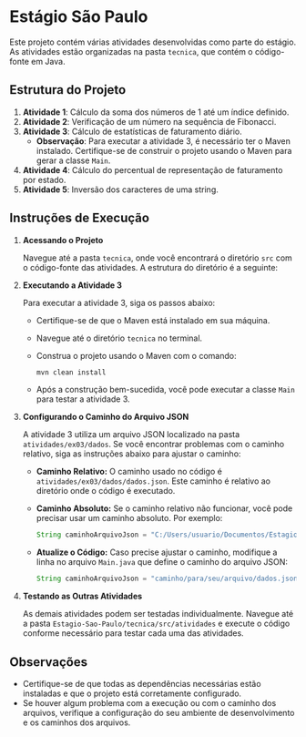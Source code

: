 # Estágio São Paulo

Este projeto contém várias atividades desenvolvidas como parte do estágio. As atividades estão organizadas na pasta `tecnica`, que contém o código-fonte em Java.

## Estrutura do Projeto

1. **Atividade 1**: Cálculo da soma dos números de 1 até um índice definido.
2. **Atividade 2**: Verificação de um número na sequência de Fibonacci.
3. **Atividade 3**: Cálculo de estatísticas de faturamento diário.
    - **Observação**: Para executar a atividade 3, é necessário ter o Maven instalado. Certifique-se de construir o projeto usando o Maven para gerar a classe `Main`.
4. **Atividade 4**: Cálculo do percentual de representação de faturamento por estado.
5. **Atividade 5**: Inversão dos caracteres de uma string.

## Instruções de Execução

1. **Acessando o Projeto**

   Navegue até a pasta `tecnica`, onde você encontrará o diretório `src` com o código-fonte das atividades. A estrutura do diretório é a seguinte:

2. **Executando a Atividade 3**

   Para executar a atividade 3, siga os passos abaixo:

    - Certifique-se de que o Maven está instalado em sua máquina.
    - Navegue até o diretório `tecnica` no terminal.
    - Construa o projeto usando o Maven com o comando:

      ```bash
      mvn clean install
      ```

    - Após a construção bem-sucedida, você pode executar a classe `Main` para testar a atividade 3.

3. **Configurando o Caminho do Arquivo JSON**

   A atividade 3 utiliza um arquivo JSON localizado na pasta `atividades/ex03/dados`. Se você encontrar problemas com o caminho relativo, siga as instruções abaixo para ajustar o caminho:

    - **Caminho Relativo:** O caminho usado no código é `atividades/ex03/dados/dados.json`. Este caminho é relativo ao diretório onde o código é executado.

    - **Caminho Absoluto:** Se o caminho relativo não funcionar, você pode precisar usar um caminho absoluto. Por exemplo:

      ```java
      String caminhoArquivoJson = "C:/Users/usuario/Documentos/Estagio-Sao-Paulo/tecnica/src/atividades/ex03/dados/dados.json";
      ```

    - **Atualize o Código:** Caso precise ajustar o caminho, modifique a linha no arquivo `Main.java` que define o caminho do arquivo JSON:

      ```java
      String caminhoArquivoJson = "caminho/para/seu/arquivo/dados.json";
      ```

4. **Testando as Outras Atividades**

   As demais atividades podem ser testadas individualmente. Navegue até a pasta `Estagio-Sao-Paulo/tecnica/src/atividades` e execute o código conforme necessário para testar cada uma das atividades.

## Observações

- Certifique-se de que todas as dependências necessárias estão instaladas e que o projeto está corretamente configurado.
- Se houver algum problema com a execução ou com o caminho dos arquivos, verifique a configuração do seu ambiente de desenvolvimento e os caminhos dos arquivos.
